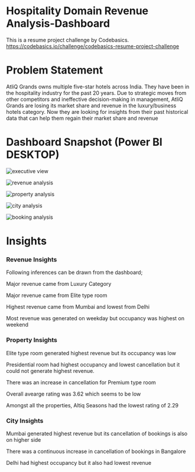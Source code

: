 
# Hospitality Domain Revenue Analysis-Dashboard

 This is a resume project challenge by Codebasics.  
 https://codebasics.io/challenge/codebasics-resume-project-challenge
 
# Problem Statement


AtliQ Grands owns multiple five-star hotels across India. 
They have been in the hospitality industry for the past 20 years. 
Due to strategic moves from other competitors and ineffective decision-making in management, AtliQ Grands are losing its market share and revenue in the luxury/business hotels category. Now they are looking for insights from their past historical data that can help them regain their market share and revenue




 # Dashboard Snapshot (Power BI DESKTOP)


![executive view](https://github.com/KamalBanik/Hospitality_Revenue_Analysis/assets/124190570/2ff457bb-ba97-4fb0-9c34-4c6a905e9199)


![revenue analysis](https://github.com/KamalBanik/Hospitality_Revenue_Analysis/assets/124190570/76faaec4-6810-46ca-9f7b-23145b7668b2)



![property analysis](https://github.com/KamalBanik/Hospitality_Revenue_Analysis/assets/124190570/d2bacc52-8000-404f-b256-0e2da7b7de7d)



![city analysis](https://github.com/KamalBanik/Hospitality_Revenue_Analysis/assets/124190570/e3547a18-f67e-42a1-995d-5767c867bf5c)



![booking analysis](https://github.com/KamalBanik/Hospitality_Revenue_Analysis/assets/124190570/e1e828f9-9ff3-47ba-affc-da1ca497dd9c)






# Insights

###  Revenue Insights

 Following inferences can be drawn from the dashboard;

 Major revenue came from Luxury Category

 Major revenue came from Elite type room

 Highest revenue came from Mumbai and lowest from Delhi

 Most revenue was generated on weekday but occupancy was highest on weekend

###  Property Insights

 Elite type room generated highest revenue but its occupancy was low

 Presidential room had highest occupancy and lowest cancellation but it could not generate highest revenue. 

 There was an increase in cancellation for Premium type room

 Overall avearge rating was 3.62 which seems to be low

 Amongst all the properties, Altiq Seasons had the lowest rating of 2.29

###  City Insights
 
 Mumbai generated highest revenue but its cancellation of bookings is also on higher side

 There was a continuous increase in cancellation of bookings in Bangalore

 Delhi had highest occupancy but it also had lowest revenue


